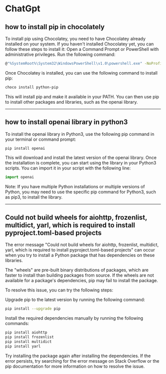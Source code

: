 # ChatGpt

## how to install pip in chocolately

To install pip using Chocolatey, you need to have Chocolatey already installed on your system. If you haven't installed Chocolatey yet, you can follow these steps to install it:
Open a Command Prompt or PowerShell with administrative privileges.
Run the following command:

```bash
@"%SystemRoot%\System32\WindowsPowerShell\v1.0\powershell.exe" -NoProfile -InputFormat None -ExecutionPolicy Bypass -Command "iex ((New-Object System.Net.WebClient).DownloadString('https://chocolatey.org/install.ps1'))" && SET "PATH=%PATH%;%ALLUSERSPROFILE%\chocolatey\bin"
```

Once Chocolatey is installed, you can use the following command to install pip:

```bash
choco install python-pip
```

This will install pip and make it available in your PATH. You can then use pip to install other packages and libraries, such as the openai library.

---

## how to install openai library in python3

To install the openai library in Python3, use the following pip command in your terminal or command prompt:

```bash
pip install openai
```

This will download and install the latest version of the openai library. Once the installation is complete, you can start using the library in your Python3 scripts. You can import it in your script with the following line:

```python
import openai
```

Note: If you have multiple Python installations or multiple versions of Python, you may need to use the specific pip command for Python3, such as pip3, to install the library.

---

## Could not build wheels for aiohttp, frozenlist, multidict, yarl, which is required to install pyproject.toml-based projects

The error message "Could not build wheels for aiohttp, frozenlist, multidict, yarl, which is required to install pyproject.toml-based projects" can occur when you try to install a Python package that has dependencies on these libraries.

The "wheels" are pre-built binary distributions of packages, which are faster to install than building packages from source. If the wheels are not available for a package's dependencies, pip may fail to install the package.

To resolve this issue, you can try the following steps:

Upgrade pip to the latest version by running the following command:

```bash
pip install --upgrade pip
```

Install the required dependencies manually by running the following commands:

```bash
pip install aiohttp
pip install frozenlist
pip install multidict
pip install yarl
```

Try installing the package again after installing the dependencies.
If the error persists, try searching for the error message on Stack Overflow or the pip documentation for more information on how to resolve the issue.
